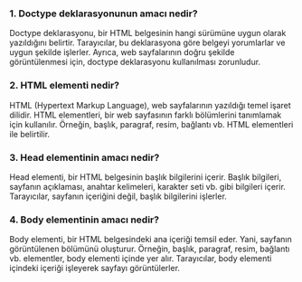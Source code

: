 ### 1.  Doctype deklarasyonunun amacı nedir?
    
   Doctype deklarasyonu, bir HTML belgesinin hangi sürümüne uygun olarak yazıldığını belirtir. Tarayıcılar, bu deklarasyona göre belgeyi yorumlarlar ve uygun şekilde işlerler. Ayrıca, web sayfalarının doğru şekilde görüntülenmesi için, doctype deklarasyonu kullanılması zorunludur.
    
### 2.  HTML elementi nedir?
    
   HTML (Hypertext Markup Language), web sayfalarının yazıldığı temel işaret dilidir. HTML elementleri, bir web sayfasının farklı bölümlerini tanımlamak için kullanılır. Örneğin, başlık, paragraf, resim, bağlantı vb. HTML elementleri ile belirtilir.
    
### 3.  Head elementinin amacı nedir?
    
   Head elementi, bir HTML belgesinin başlık bilgilerini içerir. Başlık bilgileri, sayfanın açıklaması, anahtar kelimeleri, karakter seti vb. gibi bilgileri içerir. Tarayıcılar, sayfanın içeriğini değil, başlık bilgilerini işlerler.
    
### 4.  Body elementinin amacı nedir?
    
   Body elementi, bir HTML belgesindeki ana içeriği temsil eder. Yani, sayfanın görüntülenen bölümünü oluşturur. Örneğin, başlık, paragraf, resim, bağlantı vb. elementler, body elementi içinde yer alır. Tarayıcılar, body elementi içindeki içeriği işleyerek sayfayı görüntülerler.
